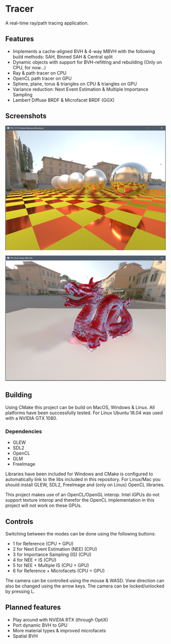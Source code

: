 # Tracer

A real-time ray/path tracing application.

## Features

- Implements a cache-aligned BVH & 4-way MBVH with the following build methods: SAH, Binned SAH & Central split
- Dynamic objects with support for BVH-refitting and rebuilding (Only on CPU, for now...)
- Ray & path tracer on CPU
- OpenCL path tracer on GPU
- Sphere, plane, torus & triangles on CPU & triangles on GPU
- Variance reduction: Next Event Estimation & Multiple Importance Sampling
- Lambert Diffuse BRDF & Microfacet BRDF (GGX)

## Screenshots

![screenshot 0](screenshots/pic1.png)

![screenshot 1](screenshots/pic2.png)

## Building

Using CMake this project can be build on MacOS, Windows & Linux. All platforms have been successfully tested. For Linux Ubuntu 18.04 was used with a NVIDIA GTX 1080.

### Dependencies
- GLEW
- SDL2
- OpenCL
- GLM
- FreeImage

Libraries have been included for Windows and CMake is configured to automatically link to the libs included in this
repository. For Linux/Mac you should install GLEW, SDL2, FreeImage and (only on Linux) OpenCL libraries.

This project makes use of an OpenCL/OpenGL interop. Intel iGPUs do not support texture interop and therefor the OpenCL implementation in this project will not work on these GPUs.

## Controls

Switching between the modes can be done using the following buttons:
- 1 for Reference (CPU + GPU)
- 2 for Next Event Estimation (NEE) (CPU)
- 3 for Importance Sampling (IS) (CPU)
- 4 for NEE + IS (CPU)
- 5 for NEE + Multiple IS (CPU + GPU)
- 6 for Reference + Microfacets (CPU + GPU)

The camera can be controlled using the mouse & WASD. View direction can also be changed using the arrow keys.
The camera can be locked/unlocked by pressing L.

## Planned features
- Play around with NVIDIA RTX (through OptiX)
- Port dynamic BVH to GPU
- More material types & improved microfacets
- Spatial BVH
